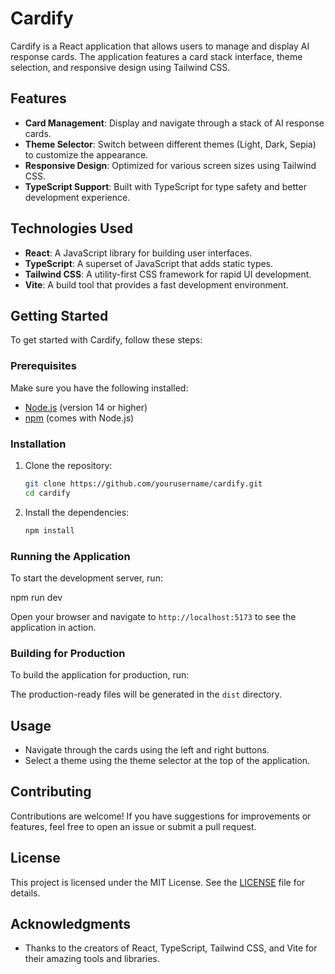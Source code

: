# Cardify

Cardify is a React application that allows users to manage and display AI response cards. The application features a card stack interface, theme selection, and responsive design using Tailwind CSS.

## Features

- **Card Management**: Display and navigate through a stack of AI response cards.
- **Theme Selector**: Switch between different themes (Light, Dark, Sepia) to customize the appearance.
- **Responsive Design**: Optimized for various screen sizes using Tailwind CSS.
- **TypeScript Support**: Built with TypeScript for type safety and better development experience.

## Technologies Used

- **React**: A JavaScript library for building user interfaces.
- **TypeScript**: A superset of JavaScript that adds static types.
- **Tailwind CSS**: A utility-first CSS framework for rapid UI development.
- **Vite**: A build tool that provides a fast development environment.

## Getting Started

To get started with Cardify, follow these steps:

### Prerequisites

Make sure you have the following installed:

- [Node.js](https://nodejs.org/) (version 14 or higher)
- [npm](https://www.npmjs.com/) (comes with Node.js)

### Installation

1. Clone the repository:

   ```bash
   git clone https://github.com/yourusername/cardify.git
   cd cardify
   ```

2. Install the dependencies:

   ```bash
   npm install
   ```

### Running the Application

To start the development server, run:

npm run dev

Open your browser and navigate to `http://localhost:5173` to see the application in action.

### Building for Production

To build the application for production, run:

The production-ready files will be generated in the `dist` directory.

## Usage

- Navigate through the cards using the left and right buttons.
- Select a theme using the theme selector at the top of the application.

## Contributing

Contributions are welcome! If you have suggestions for improvements or features, feel free to open an issue or submit a pull request.

## License

This project is licensed under the MIT License. See the [LICENSE](LICENSE) file for details.

## Acknowledgments

- Thanks to the creators of React, TypeScript, Tailwind CSS, and Vite for their amazing tools and libraries.
